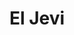 ---
title: "El Jevi"
url: /ciudad-autonoma-de-buenos-aires/el-jevi-avenida-santa-fe/
shop: comodidad
---